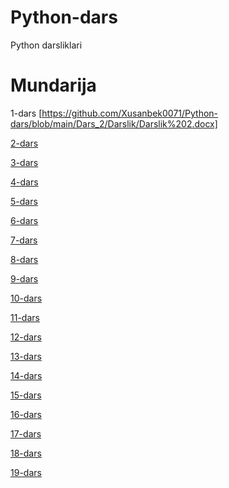 # Python-dars
Python darsliklari

# Mundarija

1-dars [https://github.com/Xusanbek0071/Python-dars/blob/main/Dars_2/Darslik/Darslik%202.docx]

[2-dars](https://github.com/Xusanbek0071/Python-dars/tree/main/Dars_2)

[3-dars](https://github.com/Xusanbek0071/Python-dars/tree/main/Dars_3)

[4-dars](https://github.com/Xusanbek0071/Python-dars/tree/main/Dars_4)

[5-dars](https://github.com/Xusanbek0071/Python-dars/tree/main/Dars_5)

[6-dars](https://github.com/Xusanbek0071/Python-dars/tree/main/Dars_6)

[7-dars](https://github.com/Xusanbek0071/Python-dars/tree/main/Dars_7)

[8-dars](https://github.com/Xusanbek0071/Python-dars/tree/main/Dars_8)

[9-dars](https://github.com/Xusanbek0071/Python-dars/tree/main/Dars_9)

[10-dars](https://github.com/Xusanbek0071/Python-dars/tree/main/Dars_10)

[11-dars](https://github.com/Xusanbek0071/Python-dars/tree/main/Dars_11)

[12-dars](https://github.com/Xusanbek0071/Python-dars/tree/main/Dars_12)

[13-dars](https://github.com/Xusanbek0071/Python-dars/tree/main/Dars_13)

[14-dars](https://github.com/Xusanbek0071/Python-dars/tree/main/Dars_14)

[15-dars](https://github.com/Xusanbek0071/Python-dars/tree/main/Dars_15)

[16-dars](https://github.com/Xusanbek0071/Python-dars/tree/main/Dars_16)

[17-dars](https://github.com/Xusanbek0071/Python-dars/tree/main/Dars_17)

[18-dars](https://github.com/Xusanbek0071/Python-dars/tree/main/Dars_18)

[19-dars](https://github.com/Xusanbek0071/Python-dars/tree/main/Dars_19)




